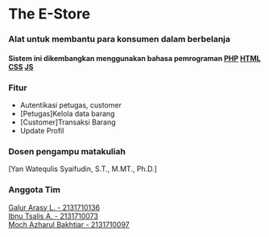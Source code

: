 # The E-Store

### Alat untuk membantu para konsumen dalam berbelanja

#### Sistem ini dikembangkan menggunakan bahasa pemrograman [PHP](https://www.php.net/) [HTML](https://html.com/) [CSS](https://en.wikipedia.org/wiki/CSS) [JS](https://www.javascript.com/)

### Fitur

- Autentikasi petugas, customer
- [Petugas]Kelola data barang
- [Customer]Transaksi Barang
- Update Profil 

### Dosen pengampu matakuliah

[Yan Watequlis Syaifudin, S.T., M.MT., Ph.D.]

### Anggota Tim

[Galur Arasy L. - 2131710136](https://github.com/EvanHendersonRichtByte/)<br/>
[Ibnu Tsalis A. - 2131710073](https://github.com/i9191)<br/>
[Moch Azharul Bakhtiar - 2131710097](https://github.com/MailGans)<br/>
